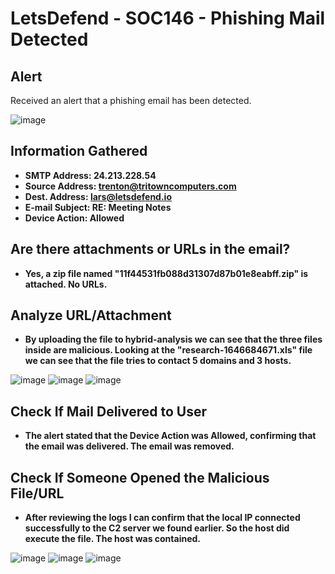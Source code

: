 <h1>LetsDefend - SOC146 - Phishing Mail Detected</h1>


<h2>Alert</h2>
Received an alert that a phishing email has been detected.
<br />

![image](https://user-images.githubusercontent.com/131769679/235142645-20231d35-82e8-49c1-8953-df7b1614a8fe.png)


<h2>Information Gathered</h2>

- <b>SMTP Address: 24.213.228.54</b> 
- <b>Source Address: trenton@tritowncomputers.com</b>
- <b>Dest. Address: lars@letsdefend.io</b>
- <b>E-mail Subject: RE: Meeting Notes</b>
- <b>Device Action: Allowed</b>

<h2>Are there attachments or URLs in the email? </h2>

- <b>Yes, a zip file named "11f44531fb088d31307d87b01e8eabff.zip" is attached. No URLs.</b>

<h2>Analyze URL/Attachment</h2>

- <b>By uploading the file to hybrid-analysis we can see that the three files inside are malicious. Looking at the "research-1646684671.xls" file we can see that the file tries to contact 5 domains and 3 hosts.</b>

![image](https://user-images.githubusercontent.com/131769679/235143528-a2090f1f-e501-4873-80a2-430f4f20237e.png)
![image](https://user-images.githubusercontent.com/131769679/235143564-2350a084-27da-4bf0-8b58-db92547011e3.png)
![image](https://user-images.githubusercontent.com/131769679/235143591-e08169cf-5d72-44de-b72c-a4448ff30e71.png)

<h2>Check If Mail Delivered to User</h2>

- <b>The alert stated that the Device Action was Allowed, confirming that the email was delivered. The email was removed.</b>

<h2>Check If Someone Opened the Malicious File/URL</h2>

- <b>After reviewing the logs I can confirm that the local IP connected successfully to the C2 server we found earlier. So the host did execute the file. The host was contained.</b>

![image](https://user-images.githubusercontent.com/131769679/235143867-7479a35f-5bc6-49e9-bd9e-28c02b6c6f83.png)
![image](https://user-images.githubusercontent.com/131769679/235143875-6b454fde-2d2a-46bc-8815-339a2b9cedf5.png)
![image](https://user-images.githubusercontent.com/131769679/235143891-83743391-2ec4-432f-a191-1a50588e02d1.png)


<!--
 ```diff
- text in red
+ text in green
! text in orange
# text in gray
@@ text in purple (and bold)@@
```
--!>
